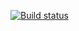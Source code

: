 [![Build status](https://ci.appveyor.com/api/projects/status/vsofx41prnyn0muo?svg=true)](https://ci.appveyor.com/project/Shredder988/postmanecho-lohww)
